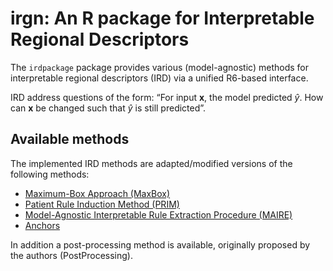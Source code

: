 # irgn: An R package for Interpretable Regional Descriptors 

The `irdpackage` package provides various (model-agnostic)
methods for interpretable regional descriptors (IRD) via a unified R6-based interface.

IRD address questions of the form: “For
input $\mathbf{x}$, the model predicted $\hat{y}$. 
How can $\mathbf{x}$ be changed such that $\hat{y}$ is still predicted”.  

## Available methods

The implemented IRD methods are adapted/modified versions of the following methods: 

-  [Maximum-Box Approach (MaxBox)](https://link.springer.com/article/10.1023/A:1020546910706)
-  [Patient Rule Induction Method (PRIM)](https://link.springer.com/article/10.1023/A:1008894516817)
-  [Model-Agnostic Interpretable Rule Extraction Procedure (MAIRE)](https://link.springer.com/chapter/10.1007/978-3-030-84060-0_21)
-  [Anchors](https://ojs.aaai.org/index.php/AAAI/article/view/11491)

In addition a post-processing method is available, originally proposed by the authors (PostProcessing).


